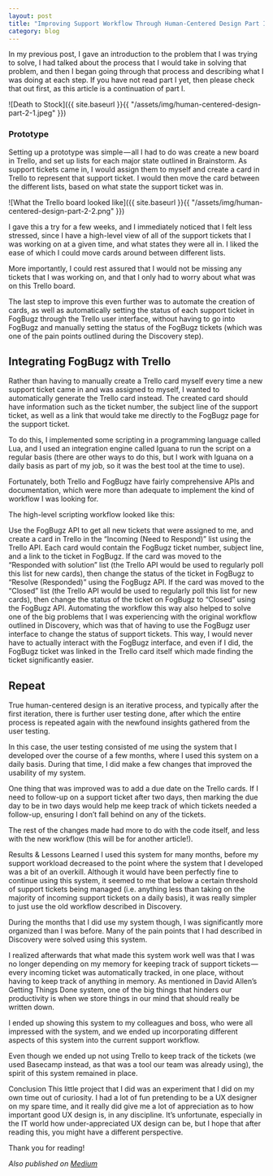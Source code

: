 ```yaml
---
layout: post
title: "Improving Support Workflow Through Human-Centered Design Part II"
category: blog
---
```


In my previous post, I gave an introduction to the problem that I was trying to solve, I had talked about the process that I would take in solving that problem, and then I began going through that process and describing what I was doing at each step. If you have not read part I yet, then please check that out first, as this article is a continuation of part I.

![Death to Stock]({{ site.baseurl }}{{ "/assets/img/human-centered-design-part-2-1.jpeg" }})

### Prototype

Setting up a prototype was simple — all I had to do was create a new board in Trello, and set up lists for each major state outlined in Brainstorm. As support tickets came in, I would assign them to myself and create a card in Trello to represent that support ticket. I would then move the card between the different lists, based on what state the support ticket was in.

![What the Trello board looked like]({{ site.baseurl }}{{ "/assets/img/human-centered-design-part-2-2.png" }})

I gave this a try for a few weeks, and I immediately noticed that I felt less stressed, since I have a high-level view of all of the support tickets that I was working on at a given time, and what states they were all in. I liked the ease of which I could move cards around between different lists.

More importantly, I could rest assured that I would not be missing any tickets that I was working on, and that I only had to worry about what was on this Trello board.

The last step to improve this even further was to automate the creation of cards, as well as automatically setting the status of each support ticket in FogBugz through the Trello user interface, without having to go into FogBugz and manually setting the status of the FogBugz tickets (which was one of the pain points outlined during the Discovery step).

## Integrating FogBugz with Trello

Rather than having to manually create a Trello card myself every time a new support ticket came in and was assigned to myself, I wanted to automatically generate the Trello card instead. The created card should have information such as the ticket number, the subject line of the support ticket, as well as a link that would take me directly to the FogBugz page for the support ticket.

To do this, I implemented some scripting in a programming language called Lua, and I used an integration engine called Iguana to run the script on a regular basis (there are other ways to do this, but I work with Iguana on a daily basis as part of my job, so it was the best tool at the time to use).

Fortunately, both Trello and FogBugz have fairly comprehensive APIs and documentation, which were more than adequate to implement the kind of workflow I was looking for.

The high-level scripting workflow looked like this:

Use the FogBugz API to get all new tickets that were assigned to me, and create a card in Trello in the “Incoming (Need to Respond)” list using the Trello API. Each card would contain the FogBugz ticket number, subject line, and a link to the ticket in FogBugz.
If the card was moved to the “Responded with solution” list (the Trello API would be used to regularly poll this list for new cards), then change the status of the ticket in FogBugz to “Resolve (Responded)” using the FogBugz API.
If the card was moved to the “Closed” list (the Trello API would be used to regularly poll this list for new cards), then change the status of the ticket on FogBugz to “Closed” using the FogBugz API.
Automating the workflow this way also helped to solve one of the big problems that I was experiencing with the original workflow outlined in Discovery, which was that of having to use the FogBugz user interface to change the status of support tickets. This way, I would never have to actually interact with the FogBugz interface, and even if I did, the FogBugz ticket was linked in the Trello card itself which made finding the ticket significantly easier.

## Repeat

True human-centered design is an iterative process, and typically after the first iteration, there is further user testing done, after which the entire process is repeated again with the newfound insights gathered from the user testing.

In this case, the user testing consisted of me using the system that I developed over the course of a few months, where I used this system on a daily basis. During that time, I did make a few changes that improved the usability of my system.

One thing that was improved was to add a due date on the Trello cards. If I need to follow-up on a support ticket after two days, then marking the due day to be in two days would help me keep track of which tickets needed a follow-up, ensuring I don’t fall behind on any of the tickets.

The rest of the changes made had more to do with the code itself, and less with the new workflow (this will be for another article!).

Results & Lessons Learned
I used this system for many months, before my support workload decreased to the point where the system that I developed was a bit of an overkill. Although it would have been perfectly fine to continue using this system, it seemed to me that below a certain threshold of support tickets being managed (i.e. anything less than taking on the majority of incoming support tickets on a daily basis), it was really simpler to just use the old workflow described in Discovery.

During the months that I did use my system though, I was significantly more organized than I was before. Many of the pain points that I had described in Discovery were solved using this system.

I realized afterwards that what made this system work well was that I was no longer depending on my memory for keeping track of support tickets — every incoming ticket was automatically tracked, in one place, without having to keep track of anything in memory. As mentioned in David Allen’s Getting Things Done system, one of the big things that hinders our productivity is when we store things in our mind that should really be written down.

I ended up showing this system to my colleagues and boss, who were all impressed with the system, and we ended up incorporating different aspects of this system into the current support workflow.

Even though we ended up not using Trello to keep track of the tickets (we used Basecamp instead, as that was a tool our team was already using), the spirit of this system remained in place.

Conclusion
This little project that I did was an experiment that I did on my own time out of curiosity. I had a lot of fun pretending to be a UX designer on my spare time, and it really did give me a lot of appreciation as to how important good UX design is, in any discipline. It’s unfortunate, especially in the IT world how under-appreciated UX design can be, but I hope that after reading this, you might have a different perspective.

Thank you for reading!

*Also published on [Medium](https://blog.prototypr.io/improving-support-workflow-through-human-centered-design-part-ii-bf693f54f70)*
